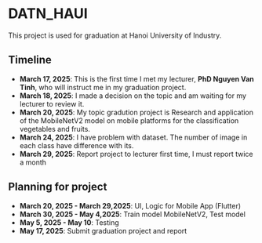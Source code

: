 # DATN_HAUI

This project is used for graduation at Hanoi University of Industry.

## Timeline
- **March 17, 2025**: This is the first time I met my lecturer, **PhD Nguyen Van Tinh**, who will instruct me in my graduation project.
- **March 18, 2025**: I made a decision on the topic and am waiting for my lecturer to review it.
- **March 20, 2025**: My topic gradution project is Research and application of the MobileNetV2 model on mobile platforms for the classification vegetables and fruits.
- **March 24, 2025**: I have problem with dataset. The number of image in each class have difference with its.
- **March 29, 2025**: Report project to lecturer first time, I must report twice a month 
## Planning for project 
- **March 20, 2025 - March 29,2025**: UI, Logic for Mobile App (Flutter)
- **March 30, 2025 - May 4,2025**: Train model MobileNetV2, Test model
- **May 5, 2025 - May 10**: Testing
- **May 17, 2025**: Submit graduation project and report 

